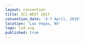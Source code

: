 ```yaml
---
layout: convention
title: ICS WEST 2017
convention_date: '4-7 April, 2018'
location: 'Las Vegas, NV'
logo: lcd.svg
published: true
---
```

